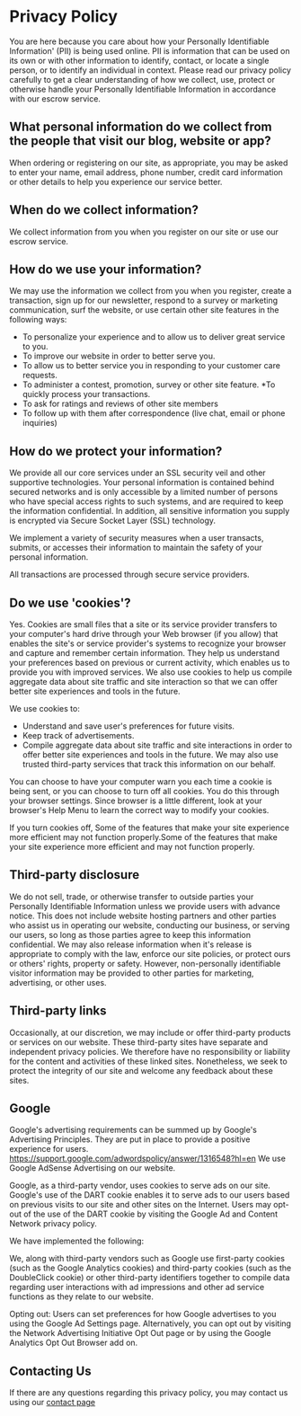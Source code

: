 # Privacy Policy
You are here because you care about how your Personally Identifiable Information' (PII) is being used online. PII is information that can be used on its own or with other information to identify, contact, or locate a single person, or to identify an individual in context. Please read our privacy policy carefully to get a clear understanding of how we collect, use, protect or otherwise handle your Personally Identifiable Information in accordance with our escrow service.

## What personal information do we collect from the people that visit our blog, website or app?
When ordering or registering on our site, as appropriate, you may be asked to enter your name, email address, phone number, credit card information or other details to help you experience our service better.

## When do we collect information?
We collect information from you when you register on our site or use our escrow service.

## How do we use your information?
We may use the information we collect from you when you register, create a transaction, sign up for our newsletter, respond to a survey or marketing communication, surf the website, or use certain other site features in the following ways:
* To personalize your experience and to allow us to deliver great service to you.
* To improve our website in order to better serve you.
* To allow us to better service you in responding to your customer care requests.
* To administer a contest, promotion, survey or other site feature.
*To quickly process your transactions.
* To ask for ratings and reviews of other site members
* To follow up with them after correspondence (live chat, email or phone inquiries)

## How do we protect your information?
We provide all our core services under an SSL security veil and other supportive technologies. Your personal information is contained behind secured networks and is only accessible by a limited number of persons who have special access rights to such systems, and are required to keep the information confidential. In addition, all sensitive information you supply is encrypted via Secure Socket Layer (SSL) technology.

We implement a variety of security measures when a user transacts, submits, or accesses their information to maintain the safety of your personal information.

All transactions are processed through secure service providers.

## Do we use 'cookies'?
Yes. Cookies are small files that a site or its service provider transfers to your computer's hard drive through your Web browser (if you allow) that enables the site's or service provider's systems to recognize your browser and capture and remember certain information. They help us understand your preferences based on previous or current activity, which enables us to provide you with improved services. We also use cookies to help us compile aggregate data about site traffic and site interaction so that we can offer better site experiences and tools in the future.

We use cookies to:
* Understand and save user's preferences for future visits.
* Keep track of advertisements.
* Compile aggregate data about site traffic and site interactions in order to offer better site experiences and tools in the future. We may also use trusted third-party services that track this information on our behalf.

You can choose to have your computer warn you each time a cookie is being sent, or you can choose to turn off all cookies. You do this through your browser settings. Since browser is a little different, look at your browser's Help Menu to learn the correct way to modify your cookies.

If you turn cookies off, Some of the features that make your site experience more efficient may not function properly.Some of the features that make your site experience more efficient and may not function properly.

## Third-party disclosure
We do not sell, trade, or otherwise transfer to outside parties your Personally Identifiable Information unless we provide users with advance notice. This does not include website hosting partners and other parties who assist us in operating our website, conducting our business, or serving our users, so long as those parties agree to keep this information confidential. We may also release information when it's release is appropriate to comply with the law, enforce our site policies, or protect ours or others' rights, property or safety.
However, non-personally identifiable visitor information may be provided to other parties for marketing, advertising, or other uses.

## Third-party links
Occasionally, at our discretion, we may include or offer third-party products or services on our website. These third-party sites have separate and independent privacy policies. We therefore have no responsibility or liability for the content and activities of these linked sites. Nonetheless, we seek to protect the integrity of our site and welcome any feedback about these sites.

## Google
Google's advertising requirements can be summed up by Google's Advertising Principles. They are put in place to provide a positive experience for users. https://support.google.com/adwordspolicy/answer/1316548?hl=en
We use Google AdSense Advertising on our website.

Google, as a third-party vendor, uses cookies to serve ads on our site. Google's use of the DART cookie enables it to serve ads to our users based on previous visits to our site and other sites on the Internet. Users may opt-out of the use of the DART cookie by visiting the Google Ad and Content Network privacy policy.

We have implemented the following:

We, along with third-party vendors such as Google use first-party cookies (such as the Google Analytics cookies) and third-party cookies (such as the DoubleClick cookie) or other third-party identifiers together to compile data regarding user interactions with ad impressions and other ad service functions as they relate to our website.

Opting out:
Users can set preferences for how Google advertises to you using the Google Ad Settings page. Alternatively, you can opt out by visiting the Network Advertising Initiative Opt Out page or by using the Google Analytics Opt Out Browser add on.

## Contacting Us

If there are any questions regarding this privacy policy, you may contact us using our [contact page](/legal/contacts)
